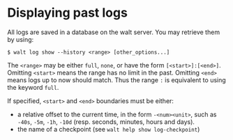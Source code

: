 
# Displaying past logs

All logs are saved in a database on the walt server. You may retrieve them by using:
```
$ walt log show --history <range> [other_options...]
```

The `<range>` may be either `full`, `none`, or have the form
`[<start>]:[<end>]`.
Omitting `<start>` means the range has no limit in the past.
Omitting `<end>` means logs up to now should match.
Thus the range `:` is equivalent to using the keyword `full`.

If specified, `<start>` and `<end>` boundaries must be either:
- a relative offset to the current time, in the form `-<num><unit>`, such as `-40s`, `-5m`, `-1h`, `-10d` (resp. seconds, minutes, hours and days).
- the name of a checkpoint (see `walt help show log-checkpoint`)
